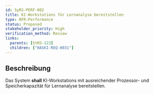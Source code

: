```yaml
---
id: SyRS-PERF-002
title: KI-Workstations für Lernanalyse bereitstellen
type: NFR:Performance
status: Proposed
stakeholder_priority: High
verification_method: Review
links:
  parents: [StRS-123]
  children: ["HASKI-REQ-0031"]
---
```


## Beschreibung
Das System **shall** KI-Workstations mit ausreichender Prozessor- und Speicherkapazität für Lernanalyse bereitstellen.
